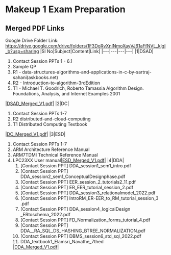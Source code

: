 # Makeup 1 Exam Preparation

## Merged PDF Links

Google Drive Folder Link: https://drive.google.com/drive/folders/1F3DoRvXnINmoXayVJ61aFfNVL_klgI_b?usp=sharing
|Sl No|Subject|Content|Link|
|---|---|---|---|
|1|DSAD|<ol><li>Contact Session PPTs 1 - 6.1</li><li>Sample QP</li><li>R1 - data-structures-algorithms-and-applications-in-c-by-sartraj-sahani(askbooks.net)</li><li>R2 - Introduction-to-algorithm-3rdEdition</li><li>T1 - Michael T. Goodrich, Roberto Tamassia Algorithm Design. Foundations, Analysis, and Internet Examples 2001</li></ol>|[DSAD_Merged_V1.pdf](https://drive.google.com/file/d/1pYHkwZLHBfgXJJ2UWjkS-Hth_C0ZMXSE/view?usp=sharing)|
|2|DC|<ol><li>Contact Session PPTs 1-7</li><li>R2 distributed-and-cloud-computing</li><li>T1 Distributed Computing Textbook</li></ol>|[DC_Merged_V1.pdf](https://drive.google.com/file/d/1-rMFTCSmGJusCn6oZirngR1MkFBsNVhg/view?usp=sharing)|
|3|ESD|<ol><li>Contact Session PPTs 1-7</li><li>ARM Architecture Reference Manual</li><li>ARM7TDMI Technical Reference Manual</li><li>LPC23XX User manual|[ESD_Merged_V1.pdf](https://drive.google.com/file/d/1pYHkwZLHBfgXJJ2UWjkS-Hth_C0ZMXSE/view?usp=sharing)|
|4|DDA|<ol><li> [Contact Session PPT] DDA_session1_sem1_intro.pdf</li><li> [Contact Session PPT] DDA_session2_sem1_ConceptualDesignphase.pdf</li><li> [Contact Session PPT] EER_session_2_tutorials2_11.pdf</li><li> [Contact Session PPT] ER_EER_tutorial_session_2.pdf</li><li> [Contact Session PPT] DDA_session3_relationalmodel_2022.pdf</li><li> [Contact Session PPT] IntroRM_ER-EER_to_RM_tutorial_session_3 .pdf</li><li> [Contact Session PPT] DDA_session4_logicalDesign \_ERtoschema_2022.pdf</li><li> [Contact Session PPT] FD_Normalization_forms_tutorial_4.pdf</li><li> [Contact Session PPT] DDA\_\_RA_SQL_DS_HASHING_BTREE_NORMALIZATION.pdf</li><li> [Contact Session PPT] DBMS_session6_std_sql_2022.pdf</li><li>DDA_textbook1_Elamsri_Navathe_7thed</li></ol>|[DDA_Merged_V1.pdf](https://drive.google.com/file/d/12q-I-CCOVrreoBCpVjRBiN2pIFnin5oT/view?usp=sharing)|
